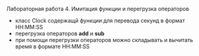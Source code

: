 Лабораторная работа 4. Имитация функции и перегрузка операторов

- класс Clock содержащй функции для перевода секунд в формат HH:MM:SS
- перегрузка операторов __add__ и __sub__
- при помощи перегрузки операторов можно складывать и вычитать время в формате HH:MM:SS